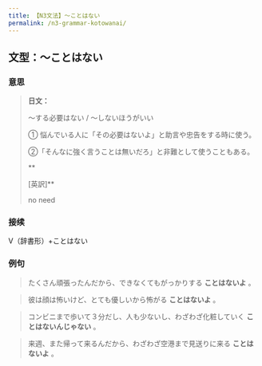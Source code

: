 ```yaml
---
title: 【N3文法】〜ことはない
permalink: /n3-grammar-kotowanai/
---
```


## 文型：〜ことはない

### 意思

> **日文：**
> 
> ～する必要はない / ～しないほうがいい
> 
> ① 悩んでいる人に「その必要はないよ」と助言や忠告をする時に使う。
> 
> ②「そんなに強く言うことは無いだろ」と非難として使うこともある。
> 
> **
> 
> [英訳]**
> 
> no need


### 接续

V（辞書形）+ことはない

### 例句

> たくさん頑張ったんだから、できなくてもがっかりする **ことはないよ** 。

> 彼は顔は怖いけど、とても優しいから怖がる **ことはないよ** 。

> コンビニまで歩いて３分だし、人も少ないし、わざわざ化粧していく **ことはないんじゃない** 。

> 来週、また帰って来るんだから、わざわざ空港まで見送りに来る **ことはないよ** 。


